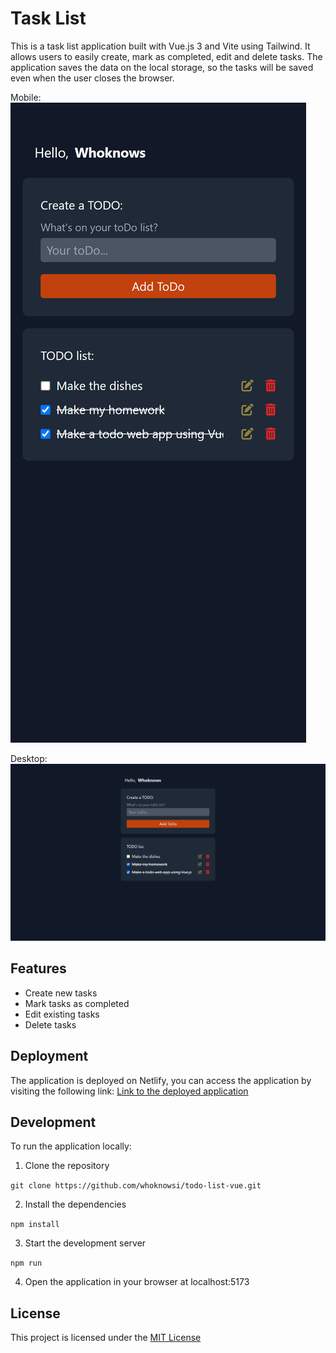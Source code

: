 # Task List

This is a task list application built with Vue.js 3 and Vite using Tailwind. It allows users to easily create, mark as completed, edit and delete tasks. The application saves the data on the local storage, so the tasks will be saved even when the user closes the browser.

Mobile:
![Mobile screenshot](screenshots/mobile.png)

Desktop:
![Desktop screenshot](screenshots/desktop.png)

## Features
- Create new tasks
- Mark tasks as completed
- Edit existing tasks
- Delete tasks

## Deployment
The application is deployed on Netlify, you can access the application by visiting the following link: [Link to the deployed application](https://whoknows-todo-list-vue.netlify.app/)

## Development

To run the application locally:

1. Clone the repository

```git clone https://github.com/whoknowsi/todo-list-vue.git```

2. Install the dependencies

```npm install```

3. Start the development server

```npm run```

4. Open the application in your browser at localhost:5173

## License

This project is licensed under the [MIT License](LICENSE.md)

